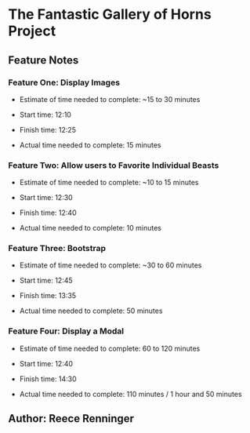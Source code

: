 # The Fantastic Gallery of Horns Project

## Feature Notes

### Feature One: Display Images

- Estimate of time needed to complete: ~15 to 30 minutes

- Start time: 12:10

- Finish time: 12:25

- Actual time needed to complete: 15 minutes

### Feature Two: Allow users to Favorite Individual Beasts

- Estimate of time needed to complete: ~10 to 15 minutes

- Start time: 12:30

- Finish time: 12:40

- Actual time needed to complete: 10 minutes

### Feature Three: Bootstrap

- Estimate of time needed to complete: ~30 to 60 minutes

- Start time: 12:45

- Finish time: 13:35

- Actual time needed to complete: 50 minutes

### Feature Four: Display a Modal

- Estimate of time needed to complete: 60 to 120 minutes

- Start time: 12:40

- Finish time: 14:30

- Actual time needed to complete: 110 minutes / 1 hour and 50 minutes

## Author: Reece Renninger